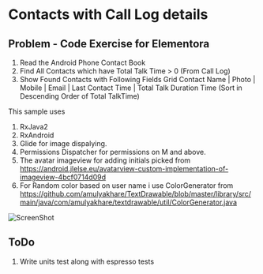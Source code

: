 # Contacts with Call Log details

## Problem - Code Exercise for Elementora ##	

1. Read the Android Phone Contact Book
2. Find All Contacts which have Total Talk Time > 0 (From Call Log) 
3. Show Found Contacts with Following Fields Grid 
Contact Name | Photo | Mobile | Email | Last Contact Time | Total Talk Duration Time (Sort in Descending Order of Total TalkTime)


This sample uses

1. RxJava2
2. RxAndroid
3. Glide for image dispalying.
4. Permissions Dispatcher for permissions on M and above.
5. The avatar imageview for adding initials picked from https://android.jlelse.eu/avatarview-custom-implementation-of-imageview-4bcf0714d09d
6. For Random color based on user name i use ColorGenerator from https://github.com/amulyakhare/TextDrawable/blob/master/library/src/main/java/com/amulyakhare/textdrawable/util/ColorGenerator.java



![ScreenShot](https://github.com/raghunandankavi2010/SamplesAndroid/blob/master/ContactsDashBoard_Raghunandan/device-2017-05-11-001533.png)

## ToDo ##

1. Write units test along with espresso tests




